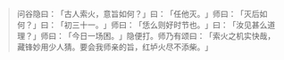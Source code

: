 
> 问谷隐曰：​「古人索火，意旨如何？​」曰：​「任他灭。​」师曰：​「灭后如何？​」曰：​「初三十一。​」师曰：​「恁么则好时节也。​」曰：​「汝见甚么道理？​」师曰：​「今日一场困。​」隐便打。师乃有颂曰：​「索火之机实快哉，藏锋妙用少人猜。要会我师亲的旨，红垆火尽不添柴。​」
